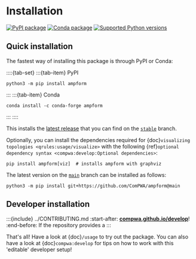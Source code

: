 # Installation

[![PyPI package](https://badge.fury.io/py/ampform.svg)](https://pypi.org/project/ampform)
[![Conda package](https://anaconda.org/conda-forge/ampform/badges/version.svg)](https://anaconda.org/conda-forge/ampform)
[![Supported Python versions](https://img.shields.io/pypi/pyversions/ampform)](https://pypi.org/project/ampform)

## Quick installation

The fastest way of installing this package is through PyPI or Conda:

::::{tab-set}
:::{tab-item} PyPI

```shell
python3 -m pip install ampform
```

:::
:::{tab-item} Conda

```shell
conda install -c conda-forge ampform
```

:::
::::

This installs the [latest release](https://github.com/ComPWA/ampform/releases) that you
can find on the [`stable`](https://github.com/ComPWA/ampform/tree/stable) branch.

Optionally, you can install the dependencies required for
{doc}`visualizing topologies <qrules:usage/visualize>` with the following
{ref}`optional dependency syntax <compwa:develop:Optional dependencies>`:

```shell
pip install ampform[viz]  # installs ampform with graphviz
```

The latest version on the [`main`](https://github.com/ComPWA/ampform/tree/main) branch
can be installed as follows:

```shell
python3 -m pip install git+https://github.com/ComPWA/ampform@main
```

## Developer installation

:::{include} ../CONTRIBUTING.md
:start-after: **[compwa.github.io/develop](https://compwa.github.io/develop)**!
:end-before: If the repository provides a
:::

That's all! Have a look at {doc}`/usage` to try out the package. You can also have a look at {doc}`compwa:develop` for tips on how to work with this 'editable' developer setup!
